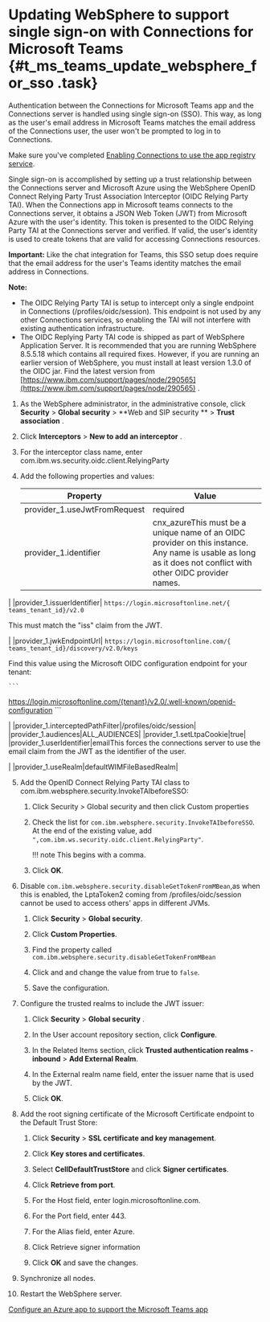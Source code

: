 # Updating WebSphere to support single sign-on with Connections for Microsoft Teams {#t_ms_teams_update_websphere_for_sso .task}

Authentication between the Connections for Microsoft Teams app and the Connections server is handled using single sign-on \(SSO\). This way, as long as the user's email address in Microsoft Teams matches the email address of the Connections user, the user won't be prompted to log in to Connections.

Make sure you've completed [Enabling Connections to use the app registry service](t_ms_teams_enable_conn_use_appreg.md).

Single sign-on is accomplished by setting up a trust relationship between the Connections server and Microsoft Azure using the WebSphere OpenID Connect Relying Party Trust Association Interceptor \(OIDC Relying Party TAI\). When the Connections app in Microsoft teams connects to the Connections server, it obtains a JSON Web Token \(JWT\) from Microsoft Azure with the user's identity. This token is presented to the OIDC Relying Party TAI at the Connections server and verified. If valid, the user's identity is used to create tokens that are valid for accessing Connections resources.

**Important:** Like the chat integration for Teams, this SSO setup does require that the email address for the user's Teams identity matches the email address in Connections.

**Note:**

-   The OIDC Relying Party TAI is setup to intercept only a single endpoint in Connections \(/profiles/oidc/session\). This endpoint is not used by any other Connections services, so enabling the TAI will not interfere with existing authentication infrastructure.
-   The OIDC Replying Party TAI code is shipped as part of WebSphere Application Server. It is recommended that you are running WebSphere 8.5.5.18 which contains all required fixes. However, if you are running an earlier version of WebSphere, you must install at least version 1.3.0 of the OIDC jar. Find the latest version from [https://www.ibm.com/support/pages/node/290565](https://www.ibm.com/support/pages/node/290565) .


1.  As the WebSphere administrator, in the administrative console, click **Security** \> **Global security** \> **Web and SIP security ** \> **Trust association** .

2.  Click **Interceptors** \> **New to add an interceptor** .

3.  For the interceptor class name, enter com.ibm.ws.security.oidc.client.RelyingParty

4.  Add the following properties and values:

    |Property|Value|
    |--------|-----|
    |provider\_1.useJwtFromRequest|required|
    |provider\_1.identifier|cnx\_azureThis must be a unique name of an OIDC provider on this instance. Any name is usable as long as it does not conflict with other OIDC provider names.

|
    |provider\_1.issuerIdentifier|    ```
https://login.microsoftonline.net/{​​​teams_tenant_id}​​​​​​​​​​​​​​​​​​​​​​​​​​​​​​​​​​​​​​​​​​​​​​​​​​​​​​​​​​​​​​​​​​/v2.0
    ```

 This must match the "iss" claim from the JWT.​​​​​​​

|
    |provider\_1.jwkEndpointUrl|    ```
https://login.microsoftonline.com/{​​​​​​​​​​​​​​​​​​​​​​​​​​​​​​​​​​​​​​​​​​​​​​​​​​​​​​​​​​​​​​​​​​​​​​​​​​​​​​​​​​​​​​​​​​​​​​​​​​​​​​​​​​​​​​​​​​​​​​​​​​​​​​​​​​​​​​​​​​​​​​​​​​​​​​​​​​​​​​​​​​​​​​​​​​​​​teams_tenant_id}​​​​​​​​​​​​​​​​​​​​​​​​​​​​​​​​​​​​​​​​​​​​​​​​​​​​​​​​​​​​​​​​​​​​​​​​​​​​​​​​​​​​​​​​​​​​​​​​​​​​​​​​​​​​​​​​​​​​​​​​​​​​​​​​​​​​​​​​​​​​​​​​​​​​​​​​​​​​​​​​​​​​​​​​​​​​​/discovery/v2.0/keys
    ```

 Find this value using the Microsoft OIDC configuration endpoint for your tenant:

    ```
https://login.microsoftonline.com/{​​​​​​​​​​​​​​​​​​​​​​​​​​​​​​​​​​​​​​​​​​​​​​​​​​​​​​​​​​​​​​​​​​​​​​​​​​​​​​​​​​​​​​​​​​​​​​​​​​​​​​​​​​​​​​​​​​​​​tenant}​​​​​​​​​​​​​​​​​​​​​​​​​​​​​​​​​​​​​​​​​​​​​​​​​​​​​​​​​​​​​​​​​​​​​​​​​​​​​​​​​​​​​​​​​​​​​​​​​​​​​​​​​​​​​​​​​​​​​​​​​​​​/v2.0/.well-known/openid-configuration
    ```

|
    |provider\_1.interceptedPathFilter|/profiles/oidc/session|
    |provider\_1.audiences|ALL\_AUDIENCES|
    |provider\_1.setLtpaCookie|true|
    |provider\_1.userIdentifier|emailThis forces the connections server to use the email claim from the JWT as the identifier of the user.

|
    |provider\_1.useRealm|defaultWIMFileBasedRealm|

5.  Add the OpenID Connect Relying Party TAI class to com.ibm.websphere.security.InvokeTAIbeforeSSO:

    1.  Click Security \> Global security and then click Custom properties

    2.  Check the list for `com.ibm.websphere.security.InvokeTAIbeforeSSO`. At the end of the existing value, add `",com.ibm.ws.security.oidc.client.RelyingParty"`.

        !!! note
    This begins with a comma.

    3.  Click **OK**.

6.  Disable `com.ibm.websphere.security.disableGetTokenFromMBean`,as when this is enabled, the LptaToken2 coming from /profiles/oidc/session cannot be used to access others' apps in different JVMs.

    1.  Click **Security** \> **Global security**.

    2.  Click **Custom Properties**.

    3.  Find the property called `com.ibm.websphere.security.disableGetTokenFromMBean`

    4.  Click and and change the value from true to `false`.

    5.  Save the configuration.

7.  Configure the trusted realms to include the JWT issuer:

    1.  Click **Security** \> **Global security** .

    2.  In the User account repository section, click **Configure**.

    3.  In the Related Items section, click **Trusted authentication realms - inbound** \> **Add External Realm**.

    4.  In the External realm name field, enter the issuer name that is used by the JWT.

    5.  Click **OK**.

8.  Add the root signing certificate of the Microsoft Certificate endpoint to the Default Trust Store:

    1.  Click **Security** \> **SSL certificate and key management**.

    2.  Click **Key stores and certificates**.

    3.  Select **CellDefaultTrustStore** and click **Signer certificates**.

    4.  Click **Retrieve from port**.

    5.  For the Host field, enter login.microsoftonline.com.

    6.  For the Port field, enter 443.

    7.  For the Alias field, enter Azure.

    8.  Click Retrieve signer information

    9.  Click **OK** and save the changes.

9.  Synchronize all nodes.

10. Restart the WebSphere server.


[Configure an Azure app to support the Microsoft Teams app](t_ms_teams_config_azure_app.md)

